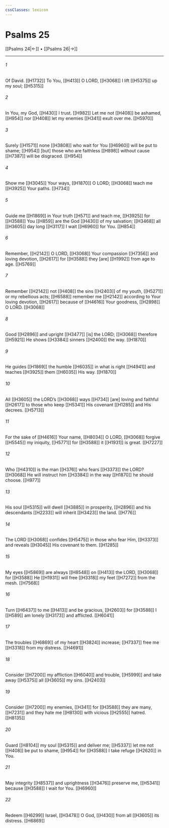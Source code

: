 ```yaml
---
cssClasses: lexicon
---
```


# Psalms 25

[[Psalms 24|←]] • [[Psalms 26|→]]

---

###### 1
Of David. [[H1732]] To You, [[H413]] O LORD, [[H3068]] I lift [[H5375]] up my soul; [[H5315]]

###### 2
In You,  my God, [[H430]] I trust. [[H982]] Let me not [[H408]] be ashamed, [[H954]] nor [[H408]] let my enemies [[H341]] exult over me. [[H5970]]

###### 3
Surely [[H1571]] none [[H3808]] who wait for You [[H6960]] will be put to shame; [[H954]] [but] those who are faithless [[H898]] without cause [[H7387]] will be disgraced. [[H954]]

###### 4
Show me [[H3045]] Your ways, [[H1870]] O LORD; [[H3068]] teach me [[H3925]] Your paths. [[H734]]

###### 5
Guide me [[H1869]] in Your truth [[H571]] and teach me, [[H3925]] for [[H3588]] You [[H859]] are the God [[H430]] of my salvation; [[H3468]] all [[H3605]] day long [[H3117]] I wait [[H6960]] for You. [[H854]]

###### 6
Remember, [[H2142]] O LORD, [[H3068]] Your compassion [[H7356]] and loving devotion, [[H2617]] for [[H3588]] they [are] [[H1992]] from age to age. [[H5769]]

###### 7
Remember [[H2142]] not [[H408]] the sins [[H2403]] of my youth, [[H5271]] or my rebellious acts; [[H6588]] remember me [[H2142]] according to  Your loving devotion, [[H2617]] because of [[H4616]] Your goodness, [[H2898]] O LORD. [[H3068]]

###### 8
Good [[H2896]] and upright [[H3477]] [is] the LORD; [[H3068]] therefore [[H5921]] He shows [[H3384]] sinners [[H2400]] the way. [[H1870]]

###### 9
He guides [[H1869]] the humble [[H6035]] in what is right [[H4941]] and teaches [[H3925]] them [[H6035]] His way. [[H1870]]

###### 10
All [[H3605]] the LORD’s [[H3068]] ways [[H734]] [are] loving and faithful [[H2617]] to those who keep [[H5341]] His covenant [[H1285]] and His decrees. [[H5713]]

###### 11
For the sake of [[H4616]] Your name, [[H8034]] O LORD, [[H3068]] forgive [[H5545]] my iniquity, [[H5771]] for [[H3588]] it [[H1931]] is great. [[H7227]]

###### 12
Who [[H4310]] is the man [[H376]] who fears [[H3373]] the LORD? [[H3068]] He will instruct him [[H3384]] in the way [[H1870]] he should choose. [[H977]]

###### 13
His soul [[H5315]] will dwell [[H3885]] in prosperity, [[H2896]] and his descendants [[H2233]] will inherit [[H3423]] the land. [[H776]]

###### 14
The LORD [[H3068]] confides [[H5475]] in those who fear Him, [[H3373]] and reveals [[H3045]] His covenant to them. [[H1285]]

###### 15
My eyes [[H5869]] are always [[H8548]] on [[H413]] the LORD, [[H3068]] for [[H3588]] He [[H1931]] will free [[H3318]] my feet [[H7272]] from the mesh. [[H7568]]

###### 16
Turn [[H6437]] to me [[H413]] and be gracious, [[H2603]] for [[H3588]] I [[H589]] am lonely [[H3173]] and afflicted. [[H6041]]

###### 17
The troubles [[H6869]] of my heart [[H3824]] increase; [[H7337]] free me [[H3318]] from my distress. [[H4691]]

###### 18
Consider [[H7200]] my affliction [[H6040]] and trouble, [[H5999]] and take away [[H5375]] all [[H3605]] my sins. [[H2403]]

###### 19
Consider [[H7200]] my enemies, [[H341]] for [[H3588]] they are many, [[H7231]] and they hate me [[H8130]] with vicious [[H2555]] hatred. [[H8135]]

###### 20
Guard [[H8104]] my soul [[H5315]] and deliver me; [[H5337]] let me not [[H408]] be put to shame, [[H954]] for [[H3588]] I take refuge [[H2620]] in You. 

###### 21
May integrity [[H8537]] and uprightness [[H3476]] preserve me, [[H5341]] because [[H3588]] I wait for You. [[H6960]]

###### 22
Redeem [[H6299]] Israel, [[H3478]] O God, [[H430]] from all [[H3605]] its distress. [[H6869]]

